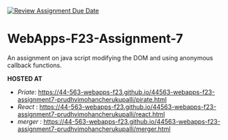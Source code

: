 [![Review Assignment Due Date](https://classroom.github.com/assets/deadline-readme-button-24ddc0f5d75046c5622901739e7c5dd533143b0c8e959d652212380cedb1ea36.svg)](https://classroom.github.com/a/Kv-XePEp)
# WebApps-F23-Assignment-7
An assignment on java script modifying the DOM and using anonymous callback functions.

**HOSTED AT**
- *Priate*: https://44-563-webapps-f23.github.io/44563-webapps-f23-assignment7-prudhvimohancherukupalli/pirate.html
- *React* : https://44-563-webapps-f23.github.io/44563-webapps-f23-assignment7-prudhvimohancherukupalli/react.html
- *merger* : https://44-563-webapps-f23.github.io/44563-webapps-f23-assignment7-prudhvimohancherukupalli/merger.html

